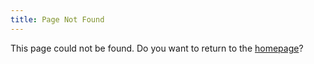```yaml
---
title: Page Not Found
---
```


This page could not be found. Do you want to return to the [homepage]({{site.url}})?
